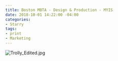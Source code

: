 ```yaml
---
title: Boston MBTA - Design & Production - MYIS
date: 2018-10-01 14:22:00 -04:00
categories:
- Starry
tags:
- print
- Marketing
---
```


![Trolly_Edited.jpg](/uploads/Trolly_Edited.jpg)